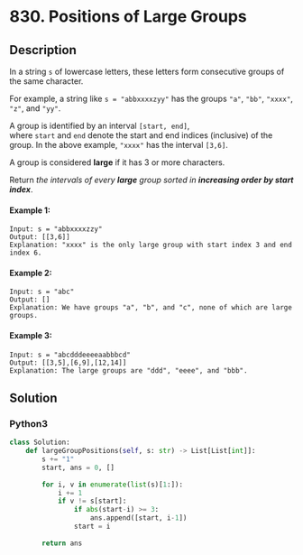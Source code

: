 # 830. Positions of Large Groups

## Description
In a string `s` of lowercase letters, these letters form consecutive groups of the same character.

For example, a string like `s = "abbxxxxzyy"` has the groups `"a"`, `"bb"`, `"xxxx"`, `"z"`, and `"yy"`.

A group is identified by an interval `[start, end]`, where `start` and `end` denote the start and end indices (inclusive) of the group. In the above example, `"xxxx"` has the interval `[3,6]`.

A group is considered **large** if it has 3 or more characters.

Return *the intervals of every **large** group sorted in **increasing order by start index***.

#### Example 1:
```
Input: s = "abbxxxxzzy"
Output: [[3,6]]
Explanation: "xxxx" is the only large group with start index 3 and end index 6.
```

#### Example 2:
```
Input: s = "abc"
Output: []
Explanation: We have groups "a", "b", and "c", none of which are large groups.
```

#### Example 3:
```
Input: s = "abcdddeeeeaabbbcd"
Output: [[3,5],[6,9],[12,14]]
Explanation: The large groups are "ddd", "eeee", and "bbb".
```


## Solution

### Python3
```python
class Solution:
    def largeGroupPositions(self, s: str) -> List[List[int]]:
        s += "1"
        start, ans = 0, []
        
        for i, v in enumerate(list(s)[1:]):
            i += 1
            if v != s[start]:
                if abs(start-i) >= 3:
                    ans.append([start, i-1])
                start = i
                
        return ans
```